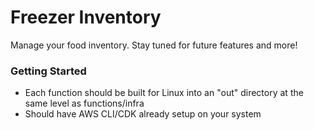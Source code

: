 # Freezer Inventory

Manage your food inventory. Stay tuned for future features and more!

### Getting Started
- Each function should be built for Linux into an "out" directory at the same level as functions/infra
- Should have AWS CLI/CDK already setup on your system
